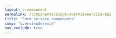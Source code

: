 ```yaml
---
layout: o-component
permalink: /components/input/overviewservice/api
title: "Form service components"
comp: "overviewService"
nav_exclude: true
---
```

